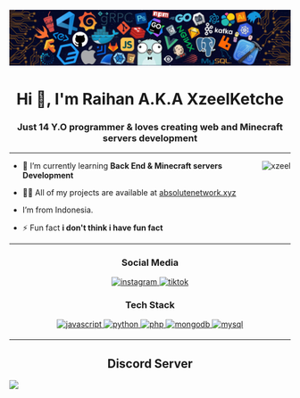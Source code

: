 [![header](https://github.com/GovindSingh9447/GovindSingh9447/blob/main/WEBP/footer.webp)](https://absolutenetwork.xyz)

<h1 align="center">Hi 👋, I'm Raihan A.K.A XzeelKetche</h1>
<h3 align="center">Just 14 Y.O programmer & loves creating web and Minecraft servers development</h3>
<hr>
<p><img align="right" src="https://github-readme-stats.vercel.app/api/top-langs/?username=Xzeel&theme=dracula&layout=compact&langs_count=10" alt="xzeel" /></p>

- 🌱 I’m currently learning **Back End & Minecraft servers Development**

- 👨‍💻 All of my projects are available at [absolutenetwork.xyz](https://absolutenetwork.xyz)

- I’m from Indonesia.

- ⚡ Fun fact **i don't think i have fun fact**

<hr>

<h3 style="font-weight: bold;" align="center">Social Media</h3>
<p align="center">
  <a href="https://instagram.com/xzeelketche.id" target="_blank" rel="noreferrer"> <img src="https://img.shields.io/badge/Instagram-%23E4405F.svg?logo=Instagram&logoColor=white" alt="instagram"/> </a>
  <a href="https://tiktok.com/@me.raihanz" target="_blank" rel="noreferrer"> <img src="https://img.shields.io/badge/TikTok-%23000000.svg?logo=TikTok&logoColor=white" alt="tiktok"/> </a>
</p>

<h3 style="font-weight: bold;" align="center">Tech Stack</h3>
<p align="center">
  <a href="https://nodejs.org/" target="_blank">
  <img src=https://img.shields.io/badge/Node.Js-%2FFFFFF.svg?color=FFFFFF&style=for-the-badge&logo=node.js&logoColor=000000&labelColor=31a9fc alt=javascript style="margin-bottom: 5px;" />
  </a>
  <a href="https://www.python.org/" target="_blank">
  <img src=https://img.shields.io/badge/Python-%2FFFFFF.svg?color=FFFFFF&style=for-the-badge&logo=python&logoColor=000000&labelColor=31a9fc alt=python style="margin-bottom: 5px;" />
  </a>
  <a href="https://www.php.net/" target="_blank">
  <img src=https://img.shields.io/badge/Php-%2FFFFFF.svg?color=FFFFFF&style=for-the-badge&logo=php&logoColor=000000&labelColor=31a9fc alt=php style="margin-bottom: 5px;" />
  </a>
  <a href="https://www.mongodb.com/" target="_blank">
  <img src=https://img.shields.io/badge/MongoDB-%2FFFFFF.svg?color=FFFFFF&style=for-the-badge&logo=mongodb&logoColor=000000&labelColor=31a9fc alt=mongodb style="margin-bottom: 5px;" />
  </a>
  <a href="https://www.mysql.com/" target="_blank">
  <img src=https://img.shields.io/badge/Mysql-%2FFFFFF.svg?color=FFFFFF&style=for-the-badge&logo=mysql&logoColor=000000&labelColor=31a9fc alt=mysql style="margin-bottom: 5px;" />
  </a>
</p>

<hr>

<h2 style="font-weight: bold;" align="center">Discord Server</h2>
<div>
  <a href="https://discord.com/invite/SnnbztmqyR" target="_blank">
  <img src="https://discord.com/api/guilds/1229380865167986718/widget.png?style=banner4">
  </a>
</div>
